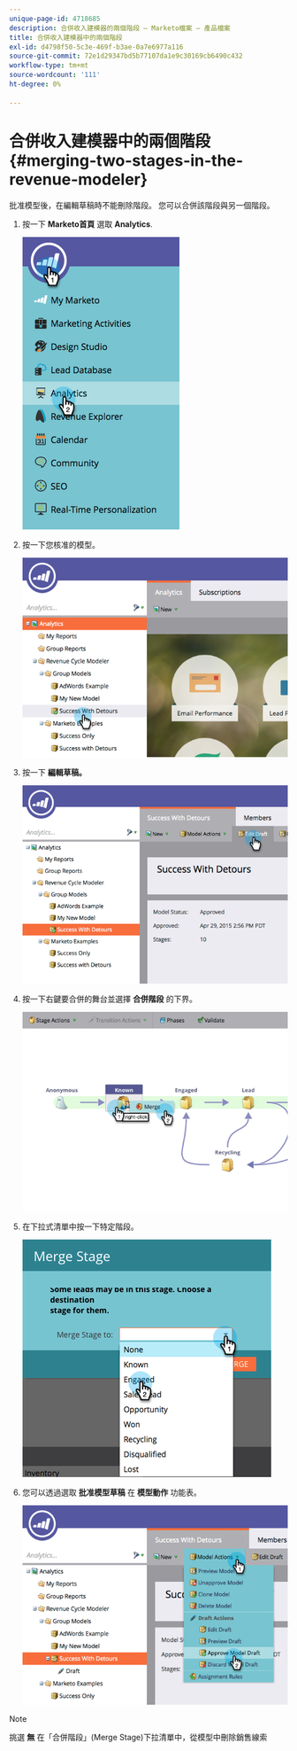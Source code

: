 ```yaml
---
unique-page-id: 4718685
description: 合併收入建模器的兩個階段 — Marketo檔案 — 產品檔案
title: 合併收入建模器中的兩個階段
exl-id: d4798f50-5c3e-469f-b3ae-0a7e6977a116
source-git-commit: 72e1d29347bd5b77107da1e9c30169cb6490c432
workflow-type: tm+mt
source-wordcount: '111'
ht-degree: 0%

---
```


# 合併收入建模器中的兩個階段 {#merging-two-stages-in-the-revenue-modeler}

批准模型後，在編輯草稿時不能刪除階段。 您可以合併該階段與另一個階段。

1. 按一下 **Marketo首頁** 選取 **Analytics**.

   ![](assets/image2015-4-29-14-3a59-3a9.png)

1. 按一下您核准的模型。

   ![](assets/image2015-4-29-15-3a3-3a15.png)

1. 按一下 **編輯草稿。**

   ![](assets/image2015-4-29-15-3a7-3a3.png)

1. 按一下右鍵要合併的舞台並選擇 **合併階段** 的下界。

   ![](assets/image2015-4-29-15-3a10-3a6.png)

1. 在下拉式清單中按一下特定階段。

   ![](assets/image2015-4-29-15-3a52-3a5.png)

1. 您可以透過選取 **批准模型草稿** 在 **模型動作** 功能表。

   ![](assets/image2015-4-29-16-3a5-3a53.png)

>[!NOTE]
>
>挑選 **無** 在「合併階段」(Merge Stage)下拉清單中，從模型中刪除銷售線索
